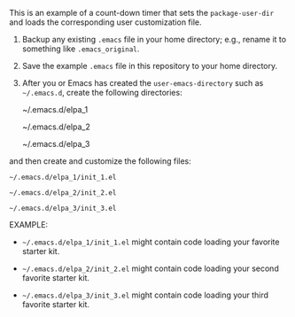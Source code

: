This is an example of a count-down timer that sets the `package-user-dir` and
loads the corresponding user customization file.

1.  Backup any existing `.emacs` file in your home directory; e.g., rename it to
    something like `.emacs_original`.

2.  Save the example `.emacs` file in this repository to your home directory.

3.  After you or Emacs has created the `user-emacs-directory` such as `~/.emacs.d`,
    create the following directories:

    ~/.emacs.d/elpa_1

    ~/.emacs.d/elpa_2

    ~/.emacs.d/elpa_3

and then create and customize the following files:

    ~/.emacs.d/elpa_1/init_1.el

    ~/.emacs.d/elpa_2/init_2.el

    ~/.emacs.d/elpa_3/init_3.el

EXAMPLE:

* `~/.emacs.d/elpa_1/init_1.el` might contain code loading your favorite
starter kit.

* `~/.emacs.d/elpa_2/init_2.el` might contain code loading your second favorite
starter kit.

* `~/.emacs.d/elpa_3/init_3.el` might contain code loading your third favorite
starter kit.